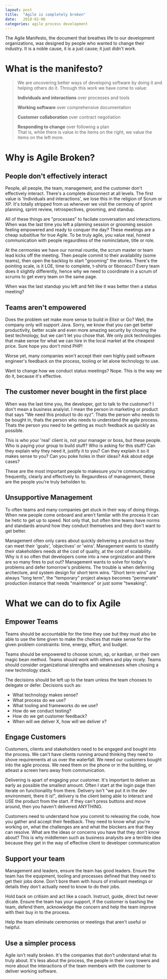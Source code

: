 ```yaml
---
layout: post
title:  "Agile is completely broken"
date:   2018-02-06
categories: agile process development
---
```


The Agile Manifesto, the document that breathes life to our development organizations, was designed by people who wanted to change their industry. It is a noble cause, it is a just cause; it just didn't work.

# What is the manifesto? 

> We are uncovering better ways of developing
> software by doing it and helping others do it.
> Through this work we have come to value:
>
> **Individuals and interactions** over processes and tools
>
> **Working software** over comprehensive documentation
>
> **Customer collaboration** over contract negotiation
>
> **Responding to change** over following a plan  
> That is, while there is value in the items on
> the right, we value the items on the left more.

# Why is Agile Broken?

## People don't effectively interact

People, all people, the team, management, and the customer don't effectively interact. There's a complete disconnect at all levels. The first value is 'Individuals and interactions', we lose this in the religion of Scrum or XP. It's totally stripped from us whenever we visit the cermony of sprint planning, sprint review, retrospectives, grooming, and standup. 

All of these things are "processes" to facilate conversation and interactions. When was the last time you left a planning session or grooming session feeling empowered and ready to conquer the day? These meetings are a cheap subsititue for true Agile. To be truly agile, you value real, honest communication with people regaurdless of the nominclature, title or role. 

At the cermonies we have our normal rountie, the scrum master or team lead kicks off the meeting. Then people commit to their availability (some teams), then open the backlog to start "grooming" the stories. There's the pointing scale, is it LOE, time to complete, t-shirts or fibonacci? Every team does it slightly differently, hence why we need to coordinate in a scrum of scrums to get every team on the same page. 

When was the last standup you left and felt like it was better then a status meeting? 

## Teams aren't empowered

Does the problem set make more sense to build in Elixir or Go? Well, the company only will support Java. Sorry, we know that you can get better productivity, better scale and even more amazing security by chosing the best technology, but we can't let you chose that. We only pick technologies that make sense for what we can hire in the local market at the cheapest price. Sure hope you don't mind PHP! 

Worse yet, many companies won't accept their own highly paid software engineer's feedback on the process, tooling or let alone technology to use. 

Want to change how we conduct status meetings? Nope. This is the way we do it, because it's effective. 

## The customer never bought in the first place

When was the last time you, the developer, got to talk to the customer? I don't mean a business analyist. I mean the person in marketing or product that says "We need this product to do xyz". Thats the person who needs to be bought in, thats the person who needs to understand the agile process. Thats the person you need to be getting as much feedback as quickly as possible.

This is who your 'real' client is, not your manager or boss, but these people. Who is paying your group to build stuff? Who is asking for this stuff? Can they explain why they need it, justify it to you? Can they explain it so it makes sense to you? Can you poke holes in their ideas? Ask about edge cases? 

These are the most important people to makesure you're communicating frequently, clearly and effectively to. Regaurdless of management, these are the people you're truly beholden to. 

## Unsupportive Management 

To often teams and many companies get stuck in their way of doing things. When new people come onboard and aren't familar with the process it can be hetic to get up to speed. Not only that, but often time teams have norms and standards around how they conduct themselves and they don't want to get better. 

Management often only cares about quickly delivering a product so they can meet their 'goals', 'objectives' or 'wins'. Management wants to stastify their stakeholders needs at the cost of quailty, at the cost of scalability. Why is it so often that developers come into a new orginization and there are so many fires to put out? Management wants to solve for today's problems and defer tomorrow's problems. The trouble is when deferring archecture, and system design for short term wins. "Short term wins" are always "long term", the "temporary" project always becomes "permanate" production instance that needs "maintence" or just some "tweaking". 

# What we can do to fix Agile

## Empower Teams

Teams should be accountable for the time they use but they must also be able to use the time given to make the choices that make sense for the given problem constraints: time, energy, effort, and budget. 

Teams should be empowered to choose scrum, xp, or kanban, or their own magic bean method. Teams should work with others and play nicely. Teams should consider organizational strengths and weaknesses when chosing a new technology stack. 

The decisions should be left up to the team unless the team chooses to delegate or defer. Decisions such as:

* What technology makes sense?
* What process do we use?
* What tooling and frameworks do we use?
* How do we conduct testing?
* How do we get customer feedback?
* When will we deliver X, how will we deliver x?

## Engage Customers

Customers, clients and stakeholders need to be engaged and bought into the process. We can't have clients running around thinking they need to shove requirements at us over the waterfall. We need our customers bought into the agile process. We need them on the phone or in the building, or atleast a screen hero away from communication. 

Delivering is apart of engaging your customer. It's important to deliver as early as possible the smallest amount. Often I start at the login page then iterate on functionaility from there. Delivery isn't "we put it in the dev environment, there it is!", delivery is the client being able to interact and USE the product from the start. If they can't press buttons and move around, then you haven't delivered ANYTHING. 

Customers need to understand how you commit to releasing the code, how you gather and accept their feedback. They need to know what you're working on, what the challenges are and what the blockers are that they can resolve. What are the ideas or concerns you have that they don't know about? This is why middlemen such as business analysits are a terrible idea because they get in the way of effective client to developer communication

## Support your team

Management and leaders, ensure the team has good leaders. Ensure the team has the equipment, tooling and processes defined that they need to get their jobs done. Don't bore them with hours of irrelivant meetings or details they don't actually need to know to do their jobs. 

Hold back on critisim and act like a coach. Instruct, guide, direct but never dicate. Ensure the team has your support, if the customer is bashing the team, defend them, acknowledge the concern and help the team improve with their buy in to the process. 

Help the team eliminate ceremonies or meetings that aren't useful or helpful. 

## Use a simpler process

Agile isn't really broken. It's the companies that don't understand what its truly about. It's less about the process, the people in their ivory towers and more about the interactions of the team members with the customer to deliver working software. 
